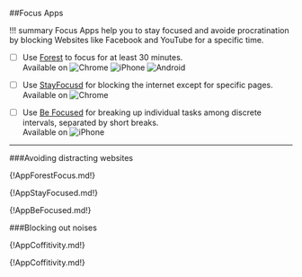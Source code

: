 ##Focus Apps 

!!! summary
	Focus Apps help you to stay focused and avoide procratination by blocking Websites like Facebook and YouTube for a specific time.
	
* [ ] Use [Forest](#forest) to focus for at least 30 minutes.  
Available on ![Chrome](/Icons/Chrome.png) ![iPhone](/Icons/iPhone.png) ![Android](/Icons/Android.png)
* [ ] Use [StayFocusd](#stayfocusd) for blocking the internet except for specific pages.  
Available on ![Chrome](/Icons/Chrome.png)
* [ ] Use [Be Focused](#be-focused) for breaking up individual tasks among discrete intervals, separated by short breaks.  
Available on ![iPhone](/Icons/iPhone.png)


****

###Avoiding distracting websites 
	
{!AppForestFocus.md!}

{!AppStayFocused.md!}

{!AppBeFocused.md!}

###Blocking out noises

{!AppCoffitivity.md!}

{!AppCoffitivity.md!}

